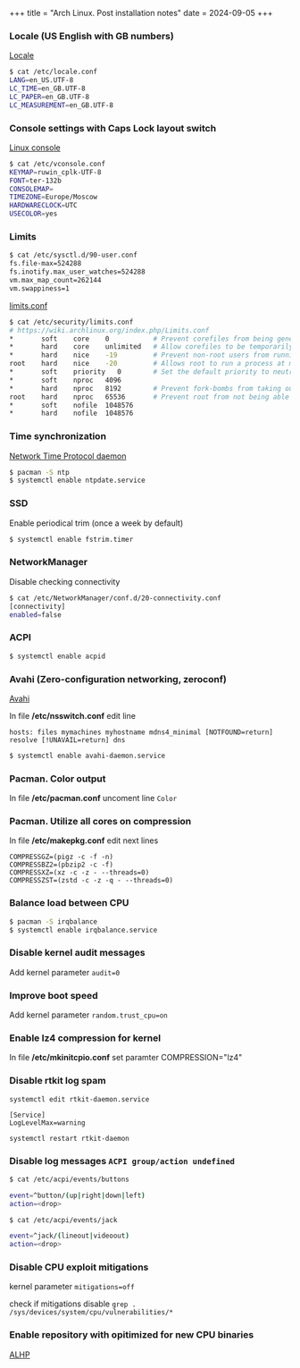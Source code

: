 +++
title = "Arch Linux. Post installation notes"
date = 2024-09-05
+++

### Locale (US English with GB numbers)

[Locale](https://wiki.archlinux.org/index.php/Locale)

```bash
$ cat /etc/locale.conf
LANG=en_US.UTF-8
LC_TIME=en_GB.UTF-8
LC_PAPER=en_GB.UTF-8
LC_MEASUREMENT=en_GB.UTF-8
```

### Console settings with Caps Lock layout switch

[Linux console](https://wiki.archlinux.org/index.php/Linux_console)

```bash
$ cat /etc/vconsole.conf
KEYMAP=ruwin_cplk-UTF-8
FONT=ter-132b
CONSOLEMAP=
TIMEZONE=Europe/Moscow
HARDWARECLOCK=UTC
USECOLOR=yes
```

### Limits

```bash
$ cat /etc/sysctl.d/90-user.conf
fs.file-max=524288
fs.inotify.max_user_watches=524288
vm.max_map_count=262144
vm.swappiness=1
```

[limits.conf](https://wiki.archlinux.org/index.php/Limits.conf)

```bash
$ cat /etc/security/limits.conf
# https://wiki.archlinux.org/index.php/Limits.conf
*	    soft	core   	0       	# Prevent corefiles from being generated by default.
*	    hard	core   	unlimited	# Allow corefiles to be temporarily enabled.
*       hard	nice   	-19     	# Prevent non-root users from running a process at minimal niceness.
root    hard	nice   	-20     	# Allows root to run a process at minimal niceness to fix the system when unresponsive.
*	    soft	priority   0       	# Set the default priority to neutral niceness.
*	    soft	nproc  	4096
*	    hard	nproc  	8192    	# Prevent fork-bombs from taking out the system.
root	hard	nproc  	65536   	# Prevent root from not being able to launch enough processes
*	    soft	nofile 	1048576
*	    hard	nofile  1048576
```

### Time synchronization

[Network Time Protocol daemon](https://wiki.archlinux.org/index.php/Network_Time_Protocol_daemon)

```bash
$ pacman -S ntp
$ systemctl enable ntpdate.service
```

### SSD

Enable periodical trim (once a week by default)

```bash
$ systemctl enable fstrim.timer
```

### NetworkManager

Disable checking connectivity

```bash
$ cat /etc/NetworkManager/conf.d/20-connectivity.conf
[connectivity]
enabled=false
```

### ACPI

```bash
$ systemctl enable acpid
```

### Avahi (Zero-configuration networking, zeroconf)

[Avahi](https://wiki.archlinux.org/index.php/avahi#Hostname_resolution)

In file **/etc/nsswitch.conf** edit line

```
hosts: files mymachines myhostname mdns4_minimal [NOTFOUND=return] resolve [!UNAVAIL=return] dns
```

```bash
$ systemctl enable avahi-daemon.service
```

### Pacman. Color output

In file **/etc/pacman.conf** uncoment line `Color`

### Pacman. Utilize all cores on compression

In file **/etc/makepkg.conf** edit next lines

```
COMPRESSGZ=(pigz -c -f -n)
COMPRESSBZ2=(pbzip2 -c -f)
COMPRESSXZ=(xz -c -z - --threads=0)
COMPRESSZST=(zstd -c -z -q - --threads=0)
```

### Balance load between CPU

```bash
$ pacman -S irqbalance
$ systemctl enable irqbalance.service
```

### Disable kernel audit messages

Add kernel parameter `audit=0`

### Improve boot speed

Add kernel parameter `random.trust_cpu=on`

### Enable lz4 compression for kernel

In file **/etc/mkinitcpio.conf** set paramter COMPRESSION="lz4"

### Disable rtkit log spam

```
systemctl edit rtkit-daemon.service

[Service]
LogLevelMax=warning

systemctl restart rtkit-daemon
```

### Disable log messages `ACPI group/action undefined`

```bash
$ cat /etc/acpi/events/buttons

event=^button/(up|right|down|left)
action=<drop>

$ cat /etc/acpi/events/jack

event=^jack/(lineout|videoout)
action=<drop>

```

### Disable CPU exploit mitigations

kernel parameter `mitigations=off`

check if mitigations disable `grep . /sys/devices/system/cpu/vulnerabilities/*`

### Enable repository with opitimized for new CPU binaries

[ALHP](https://somegit.dev/ALHP/ALHP.GO)

